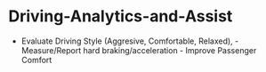 # Driving-Analytics-and-Assist
- Evaluate Driving Style (Aggresive, Comfortable, Relaxed), - Measure/Report hard braking/acceleration - Improve Passenger Comfort
